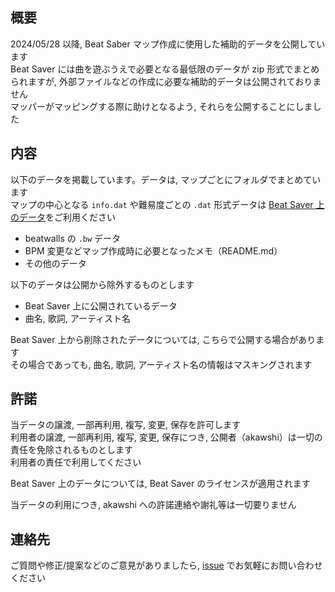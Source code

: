 ## 概要
2024/05/28 以降, Beat Saber マップ作成に使用した補助的データを公開しています  
Beat Saver には曲を遊ぶうえで必要となる最低限のデータが zip 形式でまとめられますが, 外部ファイルなどの作成に必要な補助的データは公開されておりません  
マッパーがマッピングする際に助けとなるよう, それらを公開することにしました

## 内容
以下のデータを掲載しています。データは, マップごとにフォルダでまとめています  
マップの中心となる `info.dat` や難易度ごとの `.dat` 形式データは [Beat Saver 上のデータ](https://beatsaver.com/profile)をご利用ください  

- beatwalls の `.bw` データ
- BPM 変更などマップ作成時に必要となったメモ（README.md）  
- その他のデータ

以下のデータは公開から除外するものとします

- Beat Saver 上に公開されているデータ
- 曲名, 歌詞, アーティスト名

Beat Saver 上から削除されたデータについては, こちらで公開する場合があります  
その場合であっても, 曲名, 歌詞, アーティスト名の情報はマスキングされます  
  
## 許諾
当データの譲渡, 一部再利用, 複写, 変更, 保存を許可します  
利用者の譲渡, 一部再利用, 複写, 変更, 保存につき, 公開者（akawshi）は一切の責任を免除されるものとします  
利用者の責任で利用してください  

Beat Saver 上のデータについては, Beat Saver のライセンスが適用されます  
  
当データの利用につき, akawshi への許諾連絡や謝礼等は一切要りません  

## 連絡先  
ご質問や修正/提案などのご意見がありましたら, [issue](https://github.com/akawshi/akawshi-beatsaber-maps/issues) でお気軽にお問い合わせください  
